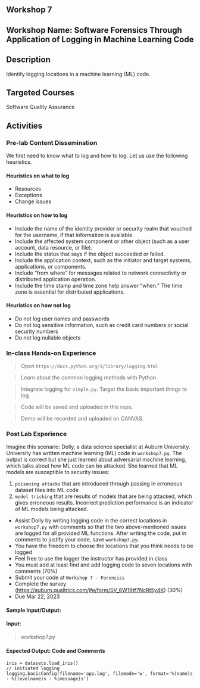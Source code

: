 ## Workshop 7

## Workshop Name: Software Forensics Through Application of Logging in Machine Learning Code 

## Description 

Identify logging locations in a machine learning (ML) code. 

## Targeted Courses 

Software Quality Assurance 

## Activities 

### Pre-lab Content Dissemination 

We first need to know what to log and how to log. Let us use the following heuristics. 


#### Heuristics on what to log

- Resources
- Exceptions 
- Change issues 


#### Heuristics on how to log

- Include the name of the identity provider or security realm that vouched for the username, if that information is available. 
- Include the affected system component or other object (such as a user account, data resource, or file). 
- Include the status that says if the object succeeded or failed. 
- Include the application context, such as the initiator and target systems, applications, or components. 
- Include “from where” for messages related to network connectivity or distributed application operation. 
- Include the time stamp and time zone help answer “when.” The time zone is essential for distributed applications.

#### Heuristics on how not log 

- Do not log user names and passwords 
- Do not log sensitive information, such as credit card numbers or social security numbers 
- Do not log nullable objects 



### In-class Hands-on Experience 

> Open `https://docs.python.org/3/library/logging.html` 

> Learn about the common logging methods with Python 

> Integrate logging for `simple.py`. Target the basic important things to log.  



> Code will be saved and uploaded in this repo. 

> Demo will be recorded and uploaded on CANVAS. 


### Post Lab Experience

Imagine this scenario: Dolly, a data science specialist at Auburn University. University has written machine learning (ML) code in `workshop7.py`. The output is correct but she just learned about adversarial machine learning, which talks about how ML code can be attacked. She learned that ML models are susceptible to security issues:  

1. `poisoning attacks` that are introduced through passing in erroneous dataset files into ML code 
2. `model tricking` that are results of models that are being attacked, which gives erroneous results. Incorrect prediction performance is an indicator of ML models being attacked.  

- Assist Dolly by writing logging code in the correct locations in `workshop7.py` with comments so that the two above-mentioned issues are logged for all provided ML functions. After writing the code, put in comments to justify your code, save `workshop7.py`. 
- You have the freedom to choose the locations that you think needs to be logged 
- Feel free to use the logger the instructor has provided in class 
- You must add at least find and add logging code to seven locations with comments (70%)
- Submit your code at `Workshop 7 - Forensics` 
- Complete the survey (https://auburn.qualtrics.com/jfe/form/SV_6W19tf7NcRt5y4K) (30%)
- Due Mar 22, 2023   


#### Sample Input/Output:

#### Input: 

> workshop7.py 

#### Expected Output: Code and Comments 

```
iris = datasets.load_iris()
// initiated logging 
logging.basicConfig(filename='app.log', filemode='w', format='%(name)s - %(levelname)s - %(message)s')
```  